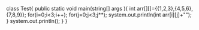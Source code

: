 class Test{
public static void main(string[] args ){
int arr[][]={{1,2,3},{4,5,6},{7,8,9}};
for(i=0;i<3;i++);
for(j=0;j<3;j**);
system.out.println(int arr[i][j]+"");
}
system.out.println();
}
}

